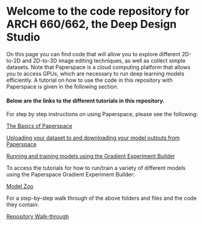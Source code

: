 # Welcome to the code repository for ARCH 660/662, the Deep Design Studio
On this page you can find code that will allow you to explore different 2D-to-2D and 2D-to-3D image editing techniques, as well as collect simple datasets. Note that Paperspace is a cloud computing platform that allows you to access GPUs, which are necessary to run deep learning models efficiently. A tutorial on how to use the code in this repository with Paperspace is given in the following section.

#### Below are the links to the different tutorials in this repository. 

For step by step instructions on using Paperspace, please see the following:

[The Basics of Paperspace](paperspace_tutorials/Paperspace_basics.md)

[Uploading your dataset to and downloading your model outputs from Paperspace](paperspace_tutorials/Paperspace_uploadingdata.md)

[Running and training models using the Gradient Experiment Builder](paperspace_tutorials/Paperspace_usingExpBuilder.md)

To access the tutorials for how to run/train a variety of different models using the Paperspace Gradient Experiment Builder:

[Model Zoo](paperspace_tutorials/model_zoo.md)

For a step-by-step walk through of the above folders and files and the code they contain:

[Repository Walk-through](repowalkthrough.md)





